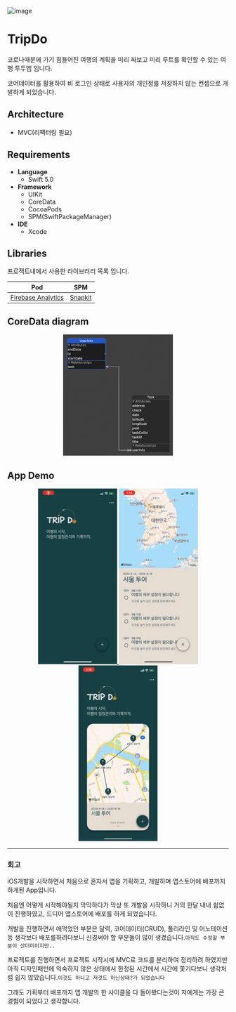 ![image](https://user-images.githubusercontent.com/45344633/92738128-a8371100-f3b6-11ea-9b72-fb9adae91d98.png)


# TripDo
코로나때문에 가기 힘들어진 여행의 계획을 미리 짜보고 미리 루트를 확인할 수 있는 여행 투두앱 입니다.

코어데이터를 활용하여 비 로그인 상태로 사용자의 개인정를 저장하지 않는 컨셉으로 개발하게 되었습니다.

## Architecture

- MVC(리팩터링 필요)

## Requirements
- **Language**
  - Swift 5.0
- **Framework**
  - UIKit
  - CoreData
  - CocoaPods
  - SPM(SwiftPackageManager)
- **IDE**
  - Xcode

## Libraries
프로젝트내에서 사용한 라이브러리 목록 입니다.

| Pod | SPM |  
|:---:|:---:|
| [Firebase Analytics](https://firebase.google.com/docs/analytics/ios/start?hl=ko) | [Snapkit](https://github.com/SnapKit/SnapKit#contents) |

## CoreData diagram
<p align="center">
    <img width="250" src="./images/CoreData.png" alt="singh08prashant" />
<p>

## App Demo
<p align="center">
    <a href="https://youtu.be/52FDect9ko4">
        <img width="180" height="400" src="./images/TripDo01.gif" alt="DEMO" style="zoom: 100%;" />
    </a>
        <a href="https://youtu.be/52FDect9ko4">
        <img width="180" height="400" src="./images/TripDo02.gif" alt="DEMO" style="zoom: 100%;" />
    </a>
        <a href="https://youtu.be/52FDect9ko4">
        <img width="180" height="400" src="./images/TripDo03.gif" alt="DEMO" style="zoom: 100%;" />
    </a>
<p>

---

### 회고

iOS개발을 시작하면서 처음으로 혼자서 앱을 기획하고, 개발하며 앱스토어에 배포까지 하게된 App입니다.

처음엔 어떻게 시작해야될지 막막하다가 막상 또 개발을 시작하니 거의 한달 내내 쉼없이 진행하였고, 드디어 앱스토어에 배포를 하게 되었습니다.

개발을 진행하면서 애먹었던 부분은 달력, 코어데이터(CRUD), 폴리라인 및 어노테이션등 생각보다 배포를하려다보니 신경써야 할 부분들이 많이 생겼습니다.`아직도 수정할 부분이 산더미이지만..`

프로젝트를 진행하면서 프로젝트 시작시에 MVC로 코드를 분리하여 정리하려 하였지만 아직 디자인패턴에 익숙하지 않은 상태에서 한정된 시간에서 시간에 쫓기다보니 생각처럼 쉽지 않았습니다.`이것도 아니고 저것도 아닌상태?가 되었습니다`

그래도 기획부터 배포까지 앱 개발의 한 사이클을 다 돌아봤다는것이 저에게는 가장 큰 경험이 되었다고 생각합니다.

